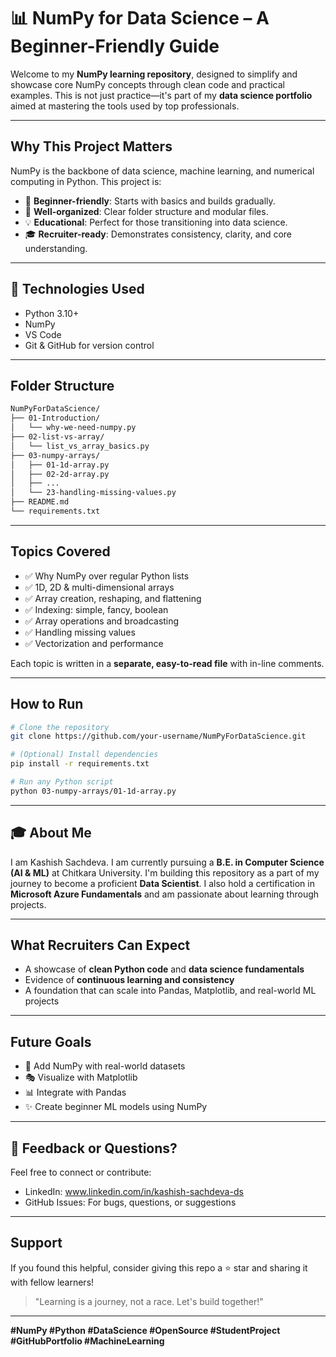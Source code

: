 # 📊 NumPy for Data Science – A Beginner-Friendly Guide

Welcome to my **NumPy learning repository**, designed to simplify and showcase core NumPy concepts through clean code and practical examples. This is not just practice—it's part of my **data science portfolio** aimed at mastering the tools used by top professionals.

---

## Why This Project Matters

NumPy is the backbone of data science, machine learning, and numerical computing in Python. This project is:

* 🔄 **Beginner-friendly**: Starts with basics and builds gradually.
* 📄 **Well-organized**: Clear folder structure and modular files.
* 💡 **Educational**: Perfect for those transitioning into data science.
* 🎓 **Recruiter-ready**: Demonstrates consistency, clarity, and core understanding.

---

## 📅 Technologies Used

* Python 3.10+
* NumPy
* VS Code
* Git & GitHub for version control

---

## Folder Structure

```bash
NumPyForDataScience/
├── 01-Introduction/
│   └── why-we-need-numpy.py
├── 02-list-vs-array/
│   └── list_vs_array_basics.py
├── 03-numpy-arrays/
│   ├── 01-1d-array.py
│   ├── 02-2d-array.py
│   ├── ...
│   └── 23-handling-missing-values.py
├── README.md
└── requirements.txt
```

---

## Topics Covered

* ✅ Why NumPy over regular Python lists
* ✅ 1D, 2D & multi-dimensional arrays
* ✅ Array creation, reshaping, and flattening
* ✅ Indexing: simple, fancy, boolean
* ✅ Array operations and broadcasting
* ✅ Handling missing values
* ✅ Vectorization and performance

Each topic is written in a **separate, easy-to-read file** with in-line comments.

---

## How to Run

```bash
# Clone the repository
git clone https://github.com/your-username/NumPyForDataScience.git

# (Optional) Install dependencies
pip install -r requirements.txt

# Run any Python script
python 03-numpy-arrays/01-1d-array.py
```

---


## 🎓 About Me

I am Kashish Sachdeva. I am currently pursuing a **B.E. in Computer Science (AI & ML)** at Chitkara University. I'm building this repository as a part of my journey to become a proficient **Data Scientist**. I also hold a certification in **Microsoft Azure Fundamentals** and am passionate about learning through projects.

---

## What Recruiters Can Expect

* A showcase of **clean Python code** and **data science fundamentals**
* Evidence of **continuous learning and consistency**
* A foundation that can scale into Pandas, Matplotlib, and real-world ML projects

---

## Future Goals

* 🔄 Add NumPy with real-world datasets
* 🎭 Visualize with Matplotlib
* 📊 Integrate with Pandas
* ✨ Create beginner ML models using NumPy

---

## 💬 Feedback or Questions?

Feel free to connect or contribute:

* LinkedIn: www.linkedin.com/in/kashish-sachdeva-ds
* GitHub Issues: For bugs, questions, or suggestions

---

## Support

If you found this helpful, consider giving this repo a ⭐ star and sharing it with fellow learners!

> "Learning is a journey, not a race. Let's build together!"

---

**#NumPy #Python #DataScience #OpenSource #StudentProject #GitHubPortfolio #MachineLearning**
